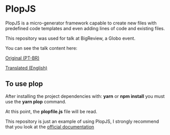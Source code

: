 # PlopJS

PlopJS is a micro-generator framework capable to create new files with predefined code templates and even adding lines of code and existing files.

This repository was used for talk at BigReview, a Globo event.

You can see the talk content here:

[Original (PT-BR)](./PlopJS.pdf)

[Translated (English)](./PlopJS-en.pdf)

## To use plop

After installing the project dependencies with: **yarn** or **npm install** you must use the **yarn plop** command.

At this point, the **plopfile.js** file will be read.

This repository is just an example of using PlopJS, I strongly recommend that you look at the [official documentation](https://plopjs.com/documentation/)
